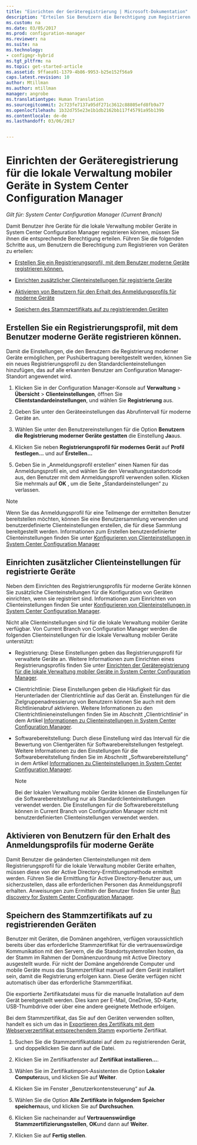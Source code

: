 ```yaml
---
title: "Einrichten der Geräteregistrierung | Microsoft-Dokumentation"
description: "Erteilen Sie Benutzern die Berechtigung zum Registrieren ihrer Geräte für die lokale Verwaltung mobiler Geräte in System Center Configuration Manager."
ms.custom: na
ms.date: 03/05/2017
ms.prod: configuration-manager
ms.reviewer: na
ms.suite: na
ms.technology:
- configmgr-hybrid
ms.tgt_pltfrm: na
ms.topic: get-started-article
ms.assetid: 9ffaea91-1379-4b86-9953-b25e152f56a9
caps.latest.revision: 10
author: Mtillman
ms.author: mtillman
manager: angrobe
ms.translationtype: Human Translation
ms.sourcegitcommit: 2c723fe7137a95df271c3612c88805efd8fb9a77
ms.openlocfilehash: 1b32d755e23e1b1db2162bb117f45791a95b139b
ms.contentlocale: de-de
ms.lasthandoff: 03/06/2017


---
```

# <a name="set-up-device-enrollment-for-on-premises-mobile-device-management-in-system-center-configuration-manager"></a>Einrichten der Geräteregistrierung für die lokale Verwaltung mobiler Geräte in System Center Configuration Manager

*Gilt für: System Center Configuration Manager (Current Branch)*

Damit Benutzer ihre Geräte für die lokale Verwaltung mobiler Geräte in System Center Configuration Manager registrieren können, müssen Sie ihnen die entsprechende Berechtigung erteilen. Führen Sie die folgenden Schritte aus, um Benutzern die Berechtigung zum Registrieren von Geräten zu erteilen:

-   [Erstellen Sie ein Registrierungsprofil, mit dem Benutzer moderne Geräte registrieren können.](#bkmk_createProf)  

-   [Einrichten zusätzlicher Clienteinstellungen für registrierte Geräte](#bkmk_addClient)  

-   [Aktivieren von Benutzern für den Erhalt des Anmeldungsprofils für moderne Geräte](#bkmk_enableUsers)  

-   [Speichern des Stammzertifikats auf zu registrierenden Geräten](#bkmk_storeCert)  

##  <a name="bkmk_createProf"></a> Erstellen Sie ein Registrierungsprofil, mit dem Benutzer moderne Geräte registrieren können.  
 Damit die Einstellungen, die den Benutzern die Registrierung moderner Geräte ermöglichen, per Pushübertragung bereitgestellt werden, können Sie ein neues Registrierungsprofil zu den Standardclienteinstellungen hinzufügen, das auf alle erkannten Benutzer am Configuration Manager-Standort angewendet wird.  

1.  Klicken Sie in der Configuration Manager-Konsole auf **Verwaltung** > **Übersicht** > **Clienteinstellungen**, öffnen Sie **Clientstandardeinstellungen**, und wählen Sie **Registrierung** aus.  

2.  Geben Sie unter den Geräteeinstellungen das Abrufintervall für moderne Geräte an.  

3.  Wählen Sie unter den Benutzereinstellungen für die Option **Benutzern die Registrierung moderner Geräte gestatten** die Einstellung **Ja**aus.  

4.  Klicken Sie neben **Registrierungsprofil für modernes Gerät** auf **Profil festlegen...** und auf **Erstellen...**  

5.  Geben Sie in „Anmeldungsprofil erstellen“ einen Namen für das Anmeldungsprofil ein, und wählen Sie den Verwaltungsstandortcode aus, den Benutzer mit dem Anmeldungsprofil verwenden sollen. Klicken Sie mehrmals auf **OK** , um die Seite „Standardeinstellungen“ zu verlassen.  

> [!NOTE]  
>  Wenn Sie das Anmeldungsprofil für eine Teilmenge der ermittelten Benutzer bereitstellen möchten, können Sie eine Benutzersammlung verwenden und benutzerdefinierte Clienteinstellungen erstellen, die für diese Sammlung bereitgestellt werden. Informationen zum Erstellen benutzerdefinierter Clienteinstellungen finden Sie unter [Konfigurieren von Clienteinstellungen in System Center Configuration Manager](../../core/clients/deploy/configure-client-settings.md)  

##  <a name="bkmk_addClient"></a> Einrichten zusätzlicher Clienteinstellungen für registrierte Geräte  
 Neben dem Einrichten des Registrierungsprofils für moderne Geräte können Sie zusätzliche Clienteinstellungen für die Konfiguration von Geräten einrichten, wenn sie registriert sind.  Informationen zum Einrichten von Clienteinstellungen finden Sie unter [Konfigurieren von Clienteinstellungen in System Center Configuration Manager](../../core/clients/deploy/configure-client-settings.md).  

 Nicht alle Clienteinstellungen sind für die lokale Verwaltung mobiler Geräte verfügbar. Von Current Branch von Configuration Manager werden die folgenden Clienteinstellungen für die lokale Verwaltung mobiler Geräte unterstützt:  

-   Registrierung: Diese Einstellungen geben das Registrierungsprofil für verwaltete Geräte an. Weitere Informationen zum Einrichten eines Registrierungsprofils finden Sie unter [Einrichten der Geräteregistrierung für die lokale Verwaltung mobiler Geräte in System Center Configuration Manager](#bkmk_createProf).  

-   Clientrichtlinie: Diese Einstellungen geben die Häufigkeit für das Herunterladen der Clientrichtlinie auf das Gerät an. Einstellungen für die Zielgruppenadressierung von Benutzern können Sie auch mit dem Richtlinienabruf aktivieren. Weitere Informationen zu den Clientrichtlinieneinstellungen finden Sie im Abschnitt „Clientrichtlinie“ in dem Artikel [Informationen zu Clienteinstellungen in System Center Configuration Manager](../../core/clients/deploy/about-client-settings.md).  

-   Softwarebereitstellung: Durch diese Einstellung wird das Intervall für die Bewertung von Clientgeräten für Softwarebereitstellungen festgelegt. Weitere Informationen zu den Einstellungen für die Softwarebereitstellung finden Sie im Abschnitt „Softwarebereitstellung“ in dem Artikel [Informationen zu Clienteinstellungen in System Center Configuration Manager](../../core/clients/deploy/about-client-settings.md).  

    > [!NOTE]  
    >  Bei der lokalen Verwaltung mobiler Geräte können die Einstellungen für die Softwarebereitstellung nur als Standardclienteinstellungen verwendet werden. Die Einstellungen für die Softwarebereitstellung können in Current Branch von Configuration Manager nicht mit benutzerdefinierten Clienteinstellungen verwendet werden.  

##  <a name="bkmk_enableUsers"></a> Aktivieren von Benutzern für den Erhalt des Anmeldungsprofils für moderne Geräte  
 Damit Benutzer die geänderten Clienteinstellungen mit dem Registrierungsprofil für die lokale Verwaltung mobiler Geräte erhalten, müssen diese von der Active Directory-Ermittlungsmethode ermittelt werden. Führen Sie die Ermittlung für Active Directory-Benutzer aus, um sicherzustellen, dass alle erforderlichen Personen das Anmeldungsprofil erhalten. Anweisungen zum Ermitteln der Benutzer finden Sie unter [Run discovery for System Center Configuration Manager](../../core/servers/deploy/configure/run-discovery.md).  

##  <a name="bkmk_storeCert"></a> Speichern des Stammzertifikats auf zu registrierenden Geräten  
 Benutzer mit Geräten, die Domänen angehören, verfügen voraussichtlich bereits über das erforderliche Stammzertifikat für die vertrauenswürdige Kommunikation mit den Servern, die die Standortsystemrollen hosten, da der Stamm im Rahmen der Domänenzuordnung mit Active Directory ausgestellt wurde. Für nicht der Domäne angehörende Computer und mobile Geräte muss das Stammzertifikat manuell auf dem Gerät installiert sein, damit die Registrierung erfolgen kann. Diese Geräte verfügen nicht automatisch über das erforderliche Stammzertifikat.  

 Die exportierte Zertifikatsdatei muss für die manuelle Installation auf dem Gerät bereitgestellt werden. Dies kann per E-Mail, OneDrive, SD-Karte, USB-Thumbdrive oder über eine andere geeignete Methode erfolgen.  

 Bei dem Stammzertifikat, das Sie auf den Geräten verwenden sollten, handelt es sich um das in [Exportieren des Zertifikats mit dem Webserverzertifikat entsprechendem Stamm](../../mdm/get-started/set-up-certificates-on-premises-mdm.md#bkmk_exportCert) exportierte Zertifikat.  

1.  Suchen Sie die Stammzertifikatdatei auf dem zu registrierenden Gerät, und doppelklicken Sie dann auf die Datei.  

2.  Klicken Sie im Zertifikatfenster auf **Zertifikat installieren...**.  

3.  Wählen Sie im Zertifikatimport-Assistenten die Option **Lokaler Computer**aus, und klicken Sie auf **Weiter**.  

4.  Klicken Sie im Fenster „Benutzerkontensteuerung“ auf **Ja**.  

5.  Wählen Sie die Option **Alle Zertifikate in folgendem Speicher speichern**aus, und klicken Sie auf **Durchsuchen**.  

6.  Klicken Sie nacheinander auf **Vertrauenswürdige Stammzertifizierungsstellen**, **OK**und dann auf **Weiter**.  

7.  Klicken Sie auf **Fertig stellen**.  

